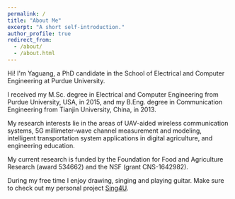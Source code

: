 ```yaml
---
permalink: /
title: "About Me"
excerpt: "A short self-introduction."
author_profile: true
redirect_from:
  - /about/
  - /about.html
---
```


Hi! I'm Yaguang, a PhD candidate in the School of Electrical and Computer Engineering at Purdue University.

I received my M.Sc. degree in Electrical and Computer Engineering from Purdue University, USA, in 2015, and my B.Eng. degree in Communication Engineering from Tianjin University, China, in 2013.

My research interests lie in the areas of UAV-aided wireless communication systems, 5G millimeter-wave channel measurement and modeling, intelligent transportation system applications in digital agriculture, and engineering education.

My current research is funded by the Foundation for Food and Agriculture Research (award 534662) and the NSF (grant CNS-1642982).

During my free time I enjoy drawing, singing and playing guitar. Make sure to check out my personal project [Sing4U](https://www.zyglabs.com/sing4u/).
